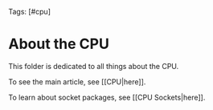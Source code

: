 Tags: [#cpu]

# About the CPU

This folder is dedicated to all things about the CPU.

To see the main article, see [[CPU|here]].

To learn about socket packages, see [[CPU Sockets|here]].

